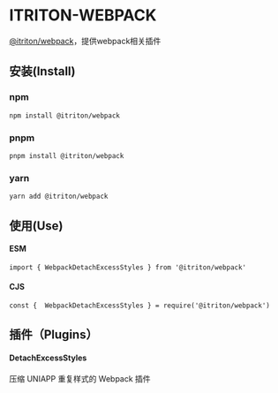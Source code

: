 # ITRITON-WEBPACK

[@itriton/webpack](http://itriton.icjs.ink/itriton/webpack/start/introduce.html)，提供webpack相关插件

## 安装(Install)
### npm
`npm install @itriton/webpack`

### pnpm
`pnpm install @itriton/webpack`

### yarn
`yarn add @itriton/webpack`

## 使用(Use)

#### ESM
```
import { WebpackDetachExcessStyles } from '@itriton/webpack'
```

#### CJS
```
const {  WebpackDetachExcessStyles } = require('@itriton/webpack')
```

## 插件（Plugins）

#### DetachExcessStyles
压缩 UNIAPP 重复样式的 Webpack 插件
